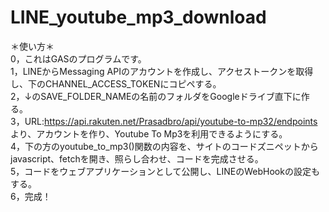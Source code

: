 # LINE_youtube_mp3_download



＊使い方＊</br>
0，これはGASのプログラムです。</br>
1，LINEからMessaging APIのアカウントを作成し、アクセストークンを取得し、下のCHANNEL_ACCESS_TOKENにコピペする。</br>
2，↓のSAVE_FOLDER_NAMEの名前のフォルダをGoogleドライブ直下に作る。</br>
3，URL:https://api.rakuten.net/Prasadbro/api/youtube-to-mp32/endpoints より、アカウントを作り、Youtube To Mp3を利用できるようにする。</br>
4，下の方のyoutube_to_mp3()関数の内容を、サイトのコードズニペットからjavascript、fetchを開き、照らし合わせ、コードを完成させる。</br>
5，コードをウェブアプリケーションとして公開し、LINEのWebHookの設定もする。</br>
6，完成！</br>
